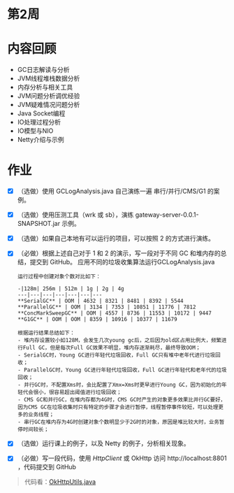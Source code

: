 # 第2周 

# 内容回顾
- GC日志解读与分析
- JVM线程堆栈数据分析
- 内存分析与相关工具
- JVM问题分析调优经验
- JVM疑难情况问题分析
- Java Socket编程
- IO处理过程分析
- IO模型与NIO
- Netty介绍与示例

# 作业
- [x] （选做）使用 GCLogAnalysis.java 自己演练一遍 串行/并行/CMS/G1 的案例。
- [x] （选做）使用压测工具（wrk 或 sb），演练 gateway-server-0.0.1-SNAPSHOT.jar 示例。
- [x] （选做）如果自己本地有可以运行的项目，可以按照 2 的方式进行演练。
- [x] （必做）根据上述自己对于 1 和 2 的演示，写一段对于不同 GC 和堆内存的总结，提交到 GitHub。
   应用不同的垃圾收集算法运行GCLogAnalysis.java


      运行过程中创建对象个数对比如下：

      -|128m| 256m | 512m | 1g | 2g | 4g
      ---|---|---|---|---|---|---
      **SerialGC** | OOM | 4632 | 8321 | 8481 | 8392 | 5544
      **ParallelGC** | OOM | 3134 | 7353 | 10851 | 11776 | 7812
      **ConcMarkSweepGC** | OOM | 4557 | 8736 | 11553 | 10172 | 9447
      **G1GC** | OOM | OOM | 8359 | 10916 | 10377 | 11679

      根据运行结果总结如下：
      - 堆内存设置较小如128M，会发生几次young gc后，之后因为old区占用比例大，频繁进行Full GC，但是每次Full GC效果不明显，堆内存逐渐耗尽，最终导致OOM；
      - SerialGC时，Young GC进行年轻代垃圾回收，Full GC只有堆中老年代进行垃圾回收；
      - ParallelGC时，Young GC进行年轻代垃圾回收，Full GC进行年轻代和老年代的垃圾回收；
      - 并行GC时，不配置Xms时，会比配置了Xmx=Xms时更早进行Young GC，因为初始化的年轻代会很小，很容易超出阈值进行垃圾回收；
      - CMS GC和并行GC，在堆内存都为4G时，CMS GC时产生的对象更多效果比并行GC要好，因为CMS GC在垃圾收集时只有特定的步骤才会进行暂停，线程暂停事件较短，可以处理更多的业务线程；
      - 串行GC在堆内存为4G时创建对象个数明显少于2G时的对象，原因是堆比较大时，业务暂停时间较长；


- [x] （选做）运行课上的例子，以及 Netty 的例子，分析相关现象。
- [x] （必做）写一段代码，使用 _HttpClient_ 或 OkHttp 访问 http://localhost:8801 ，代码提交到 GitHub
> 代码看：[OkHttpUtils.java](https://github.com/cleverUtd/JavaCource/blob/main/week02/src/main/java/httpserver/OkHttpUtils.java)


